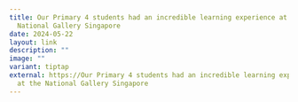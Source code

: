 ```yaml
---
title: Our Primary 4 students had an incredible learning experience at the
  National Gallery Singapore
date: 2024-05-22
layout: link
description: ""
image: ""
variant: tiptap
external: https://Our Primary 4 students had an incredible learning experience
  at the National Gallery Singapore
---
```

